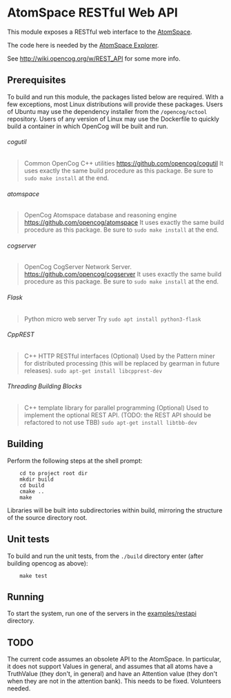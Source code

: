 AtomSpace RESTful Web API
=========================

This module exposes a RESTful web interface to the
[AtomSpace](https://github.com/opencog/atomspace).

The code here is needed by the
[AtomSpace Explorer](https://github.com/opencog/atomspace-explorer).

See http://wiki.opencog.org/w/REST_API for some more info.

Prerequisites
-------------
To build and run this module, the packages listed below are required.
With a few exceptions, most Linux distributions will provide these
packages. Users of Ubuntu may use the dependency installer from the
`/opencog/octool` repository.  Users of any version of Linux may
use the Dockerfile to quickly build a container in which OpenCog will
be built and run.

###### cogutil
> Common OpenCog C++ utilities
> https://github.com/opencog/cogutil
> It uses exactly the same build procedure as this package. Be sure
  to `sudo make install` at the end.

###### atomspace
> OpenCog Atomspace database and reasoning engine
> https://github.com/opencog/atomspace
> It uses exactly the same build procedure as this package. Be sure
  to `sudo make install` at the end.

###### cogserver
> OpenCog CogServer Network Server.
> https://github.com/opencog/cogserver
> It uses exactly the same build procedure as this package. Be sure
  to `sudo make install` at the end.

###### Flask
> Python micro web server
> Try `sudo apt install python3-flask`

###### CppREST
> C++ HTTP RESTful interfaces
> (Optional) Used by the Pattern miner for distributed processing
  (this will be replaced by gearman in future releases).
> `sudo apt-get install libcpprest-dev`

###### Threading Building Blocks
> C++ template library for parallel programming
> (Optional) Used to implement the optional REST API. (TODO: the
  REST API should be refactored to not use TBB)
> `sudo apt-get install libtbb-dev`

Building
--------
Perform the following steps at the shell prompt:
```
    cd to project root dir
    mkdir build
    cd build
    cmake ..
    make
```
Libraries will be built into subdirectories within build, mirroring
the structure of the source directory root.

Unit tests
----------
To build and run the unit tests, from the `./build` directory enter
(after building opencog as above):
```
    make test
```

Running
-------
To start the system, run one of the servers in the
[examples/restapi](examples/restapi) directory.

TODO
----
The current code assumes an obsolete API to the AtomSpace.  In particular,
it does not support Values in general, and assumes that all atoms have
a TruthValue (they don't, in general) and have an Attention value
(they don't when they are not in the attention bank).  This needs to be
fixed. Volunteers needed.
